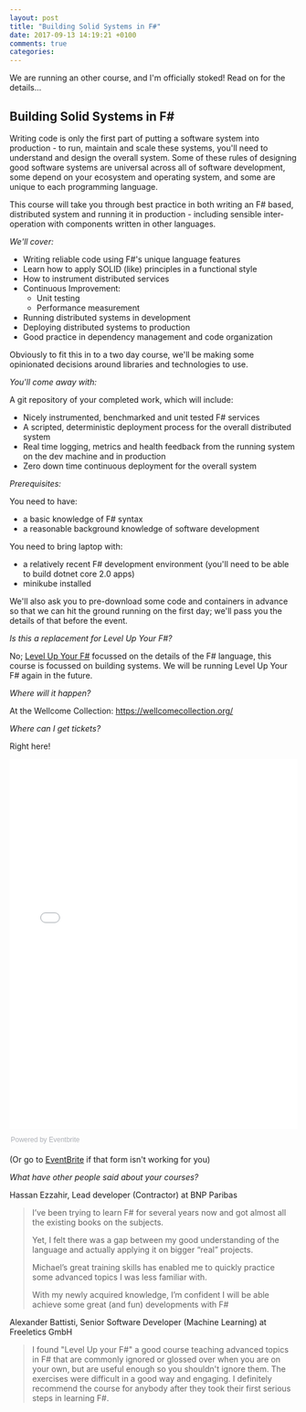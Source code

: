 ```yaml
---
layout: post
title: "Building Solid Systems in F#"
date: 2017-09-13 14:19:21 +0100
comments: true
categories: 
---
```

We are running an other course, and I'm officially stoked! Read on for the details...

<h2>Building Solid Systems in F#</h2>

<p>
Writing code is only the first part of putting a software system into production - to run, maintain and scale these systems, you'll need to understand and design the overall system. Some of these rules of designing good software systems are universal across all of software development, some depend on your ecosystem and operating system, and some are unique to each programming language.
</p>

<p>
This course will take you through best practice in both writing an F# based, distributed system and running it in production - including sensible inter-operation with components written in other languages.
</p>

<p>
<em>We'll cover:</em>
</p>

<ul class="org-ul">
<li>Writing reliable code using F#'s unique language features</li>
<li>Learn how to apply SOLID (like) principles in a functional style</li>
<li>How to instrument distributed services</li>
<li>Continuous Improvement: 
<ul class="org-ul">
<li>Unit testing</li>
<li>Performance measurement</li>
</ul></li>
<li>Running distributed systems in development</li>
<li>Deploying distributed systems to production</li>
<li>Good practice in dependency management and code organization</li>
</ul>

<p>
Obviously to fit this in to a two day course, we'll be making some opinionated decisions around libraries and technologies to use.
</p>

<p>
<em>You'll come away with:</em>
</p>

<p>
A git repository of your completed work, which will include:
</p>

<ul class="org-ul">
<li>Nicely instrumented, benchmarked and unit tested F# services</li>
<li>A scripted, deterministic deployment process for the overall distributed system</li>
<li>Real time logging, metrics and health feedback from the running system on the dev machine and in production</li>
<li>Zero down time continuous deployment for the overall system</li>
</ul>

<p>
<em>Prerequisites:</em>
</p>

<p>
You need to have:
</p>

<ul class="org-ul">
<li>a basic knowledge of F# syntax</li>
<li>a reasonable background knowledge of software development</li>
</ul>

<p>
You need to bring laptop with:
</p>

<ul class="org-ul">
<li>a relatively recent F# development environment (you'll need to be able to build dotnet core 2.0 apps)</li>
<li>minikube installed</li>
</ul>

<p>
We'll also ask you to pre-download some code and containers in advance so that we can hit the ground running on the first day; we'll pass you the details of that before the event. 
</p>

_Is this a replacement for Level Up Your F#?_

No; [Level Up Your F#](https://blog.mavnn.co.uk/level-up-your-f-number-skills/) focussed on the details of the F# language, this course is focussed on building systems. We will be running Level Up Your F# again in the future.

_Where will it happen?_

At the Wellcome Collection: https://wellcomecollection.org/

_Where can I get tickets?_

Right here!

<div style="width:100%; text-align:left;"><iframe src="//eventbrite.co.uk/tickets-external?eid=37887882677&ref=etckt" frameborder="0" height="648" width="100%" vspace="0" hspace="0" marginheight="5" marginwidth="5" scrolling="auto" allowtransparency="true"></iframe><div style="font-family:Helvetica, Arial; font-size:12px; padding:10px 0 5px; margin:2px; width:100%; text-align:left;" ><a class="powered-by-eb" style="color: #ADB0B6; text-decoration: none;" target="_blank" href="http://www.eventbrite.co.uk/">Powered by Eventbrite</a></div></div>

(Or go to [EventBrite](https://www.eventbrite.co.uk/e/writing-solid-systems-in-f-tickets-37887882677) if that form isn't working for you)

_What have other people said about your courses?_

Hassan Ezzahir, Lead developer (Contractor) at BNP Paribas

> I’ve been trying to learn F# for several years now and got almost all
> the existing books on the subjects.
> 
> Yet, I felt there was a gap between my good understanding of the
> language and actually applying it on bigger “real” projects.
> 
> Michael’s great training skills has enabled me to quickly practice some
> advanced topics I was less familiar with.
> 
> With my newly acquired knowledge, I’m confident I will be able achieve
> some great (and fun) developments with F#

Alexander Battisti, Senior Software Developer (Machine Learning) at Freeletics GmbH

> I found "Level Up your F#" a good course teaching advanced topics in
> F# that are commonly ignored or glossed over when you are on your own,
> but are useful enough so you shouldn't ignore them. The exercises were
> difficult in a good way and engaging. I definitely recommend the
> course for anybody after they took their first serious steps in
> learning F#.
